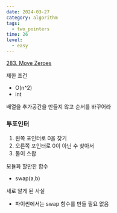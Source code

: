 ```yaml
---
date: 2024-03-27
category: algorithm
tags:
  - two_pointers
time: 26
level:
  - easy
---
```

[283. Move Zeroes](https://leetcode.com/problems/move-zeroes/)

제한 조건
- O(n^2)
- int

배열을 추가공간을 만들지 않고 순서를 바꾸어라

### 투포인터
1. 왼쪽 포인터로 0을 찾기
2. 오른쪽  포인터로 0이 아닌 수 찾아서 
3. 둘이 스왑

모듈화 할만한 함수
- swap(a,b)


새로 알게 된 사실
- 파이썬에서는 swap 함수를 만들 필요 없음
